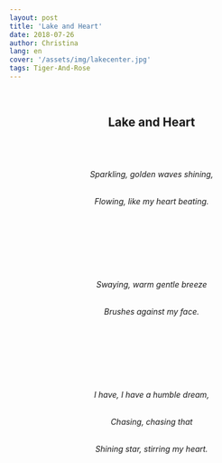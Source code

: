 ```yaml
---
layout: post
title: 'Lake and Heart' 
date: 2018-07-26
author: Christina
lang: en
cover: '/assets/img/lakecenter.jpg'
tags: Tiger-And-Rose
---
```




<br>

<h2 style="text-align:center">Lake and Heart</h2><br>

<h6 style="text-align:center">
<br>
Sparkling, golden waves shining,<br><br>

Flowing, like my heart beating.<br>

<br>

<br>

<br>

<br>

<br>

<br>

Swaying, warm gentle breeze<br><br>

Brushes against my face.<br><br>

<br>

<br>

<br>

<br>

<br>

I have, I have a humble dream,<br><br>

Chasing, chasing that<br><br>

Shining star, stirring my heart.
</h6>
